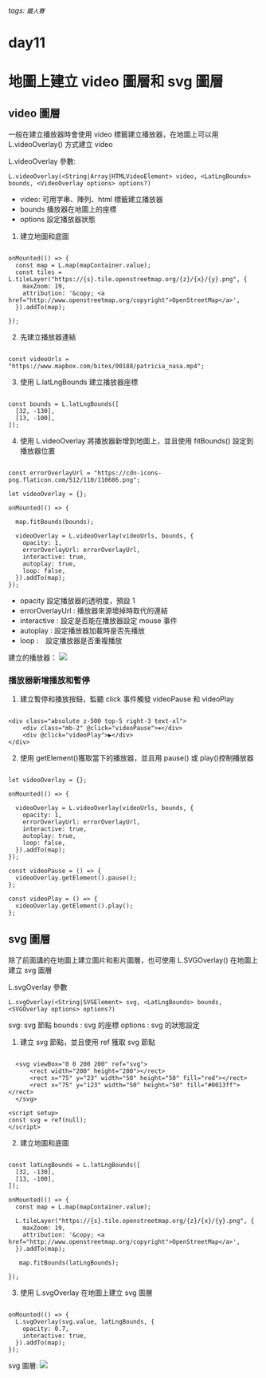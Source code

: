 ###### tags: `鐵人賽`

# day11

# 地圖上建立 video 圖層和 svg 圖層

## video 圖層

一般在建立播放器時會使用 video 標籤建立播放器，在地圖上可以用 L.videoOverlay() 方式建立 video

L.videoOverlay 參數:

    L.videoOverlay(<String|Array|HTMLVideoElement> video, <LatLngBounds> bounds, <VideoOverlay options> options?)

- video: 可用字串、陣列、html 標籤建立播放器
- bounds 播放器在地圖上的座標
- options 設定播放器狀態

1. 建立地圖和底圖

```javascript!

onMounted(() => {
  const map = L.map(mapContainer.value);
  const tiles = L.tileLayer("https://{s}.tile.openstreetmap.org/{z}/{x}/{y}.png", {
    maxZoom: 19,
    attribution: '&copy; <a href="http://www.openstreetmap.org/copyright">OpenStreetMap</a>',
  }).addTo(map);

});

```

2. 先建立播放器連結

```javascript!

const videoUrls = "https://www.mapbox.com/bites/00188/patricia_nasa.mp4";

```

3. 使用 L.latLngBounds 建立播放器座標

```javascript!

const bounds = L.latLngBounds([
  [32, -130],
  [13, -100],
]);

```

4. 使用 L.videoOverlay 將播放器新增到地圖上，並且使用 fitBounds() 設定到播放器位置

```javascript!

const errorOverlayUrl = "https://cdn-icons-png.flaticon.com/512/110/110686.png";

let videoOverlay = {};

onMounted(() => {

  map.fitBounds(bounds);

  videoOverlay = L.videoOverlay(videoUrls, bounds, {
    opacity: 1,
    errorOverlayUrl: errorOverlayUrl,
    interactive: true,
    autoplay: true,
    loop: false,
  }).addTo(map);
});

```

- opacity 設定播放器的透明度，預設 1
- errorOverlayUrl : 播放器來源壞掉時取代的連結
- interactive : 設定是否能在播放器設定 mouse 事件
- autoplay : 設定播放器加載時是否先播放
- loop :　設定播放器是否重複播放

建立的播放器：
![](https://i.imgur.com/2tPpAg3.png)

### 播放器新增播放和暫停

1. 建立暫停和播放按鈕，監聽 click 事件觸發 videoPause 和 videoPlay

```htmlmixed!

<div class="absolute z-500 top-5 right-3 text-xl">
    <div class="mb-2" @click="videoPause">⏸</div>
    <div @click="videoPlay">▶️</div>
</div>

```

2. 使用 getElement()獲取當下的播放器，並且用 pause() 或 play()控制播放器

```javascript!

let videoOverlay = {};

onMounted(() => {

  videoOverlay = L.videoOverlay(videoUrls, bounds, {
    opacity: 1,
    errorOverlayUrl: errorOverlayUrl,
    interactive: true,
    autoplay: true,
    loop: false,
  }).addTo(map);
});

const videoPause = () => {
  videoOverlay.getElement().pause();
};

const videoPlay = () => {
  videoOverlay.getElement().play();
};

```

## svg 圖層

除了前面講的在地圖上建立圖片和影片圖層，也可使用 L.SVGOverlay() 在地圖上建立 svg 圖層

L.svgOverlay 參數

    L.svgOverlay(<String|SVGElement> svg, <LatLngBounds> bounds, <SVGOverlay options> options?)

svg: svg 節點
bounds : svg 的座標
options : svg 的狀態設定

1. 建立 svg 節點，並且使用 ref 獲取 svg 節點

```htmlembedded!

  <svg viewBox="0 0 200 200" ref="svg">
      <rect width="200" height="200"></rect>
      <rect x="75" y="23" width="50" height="50" fill="red"></rect>
      <rect x="75" y="123" width="50" height="50" fill="#0013ff"></rect>
  </svg>

```

```javascript!
<script setup>
const svg = ref(null);
</script>
```

2. 建立地圖和底圖

```javascript!

const latLngBounds = L.latLngBounds([
  [32, -130],
  [13, -100],
]);

onMounted(() => {
  const map = L.map(mapContainer.value);

  L.tileLayer("https://{s}.tile.openstreetmap.org/{z}/{x}/{y}.png", {
    maxZoom: 19,
    attribution: '&copy; <a href="http://www.openstreetmap.org/copyright">OpenStreetMap</a>',
  }).addTo(map);

   map.fitBounds(latLngBounds);

});

```

3. 使用 L.svgOverlay 在地圖上建立 svg 圖層

```javascript!

onMounted(() => {
  L.svgOverlay(svg.value, latLngBounds, {
    opacity: 0.7,
    interactive: true,
  }).addTo(map);
});

```

svg 圖層:
![](https://i.imgur.com/fL9ftvF.png)
